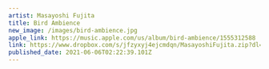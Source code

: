 ```yaml
---
artist: Masayoshi Fujita
title: Bird Ambience
new_image: /images/bird-ambience.jpg
apple_link: https://music.apple.com/us/album/bird-ambience/1555312588
link: https://www.dropbox.com/s/jfzyxyj4ejcmdqn/MasayoshiFujita.zip?dl=1
published_date: 2021-06-06T02:22:39.101Z
---
```

